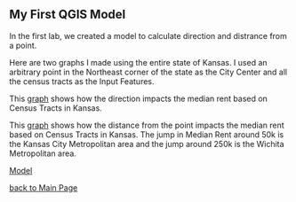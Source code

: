 ## My First QGIS Model
In the first lab, we created a model to calculate direction and distrance from a point.

Here are two graphs I made using the entire state of Kansas. I used an arbitrary point in the Northeast corner of the state as the City Center and all the census tracts as the Input Features. 

This [graph](dir_plot.html) shows how the direction impacts the median rent based on Census Tracts in Kansas.

This [graph](dist_plot.html) shows how the distance from the point impacts the median rent based on Census Tracts in Kansas. The jump in Median Rent around 50k is the Kansas City Metropolitan area and the jump around 250k is the Wichita Metropolitan area.

[Model](Distance_from_point_final.model3)

[back to Main Page](index.md)
